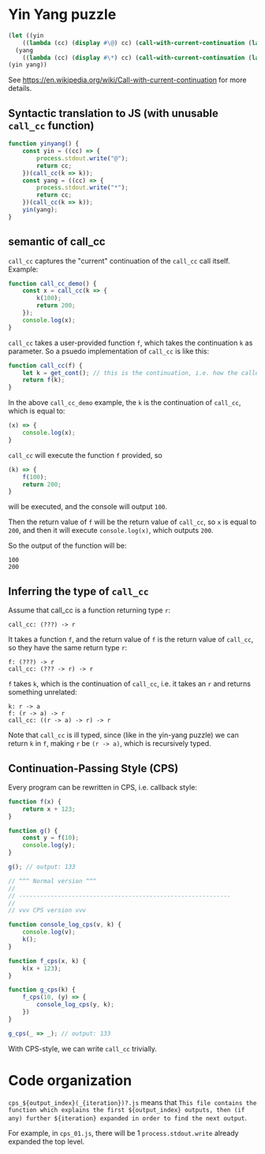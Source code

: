 # Yin Yang puzzle

```scheme
(let ((yin
    ((lambda (cc) (display #\@) cc) (call-with-current-continuation (lambda (c) c))))
  (yang
    ((lambda (cc) (display #\*) cc) (call-with-current-continuation (lambda (c) c)))))
(yin yang))
```

See https://en.wikipedia.org/wiki/Call-with-current-continuation for more details.

## Syntactic translation to JS (with unusable `call_cc` function)

```javascript
function yinyang() {
    const yin = ((cc) => {
        process.stdout.write("@");
        return cc;
    })(call_cc(k => k));
    const yang = ((cc) => {
        process.stdout.write("*");
        return cc;
    })(call_cc(k => k));
    yin(yang);
}
```

## semantic of call_cc

`call_cc` captures the "current" continuation of the `call_cc` call itself. Example:

```javascript
function call_cc_demo() {
    const x = call_cc(k => {
        k(100);
        return 200;
    });
    console.log(x);
}
```

`call_cc` takes a user-provided function `f`, which takes the continuation `k` as parameter. So a psuedo implementation of `call_cc` is like this:

```javascript
function call_cc(f) {
    let k = get_cont(); // this is the continuation, i.e. how the caller of `call_cc` will do with the return value of `call_cc`
    return f(k);
}
```

In the above `call_cc_demo` example, the `k` is the continuation of `call_cc`, which is equal to:

```javascript
(x) => {
    console.log(x);
}
```

`call_cc` will execute the function `f` provided, so

```javascript
(k) => {
    f(100);
    return 200;
}
```

will be executed, and the console will output `100`.

Then the return value of `f` will be the return value of `call_cc`, so `x` is equal to `200`, and then it will execute `console.log(x)`, which outputs `200`.

So the output of the function will be:

```
100
200
```

## Inferring the type of `call_cc`

Assume that call_cc is a function returning type `r`:

```
call_cc: (???) -> r
```

It takes a function `f`, and the return value of `f` is the return value of `call_cc`, so they have the same return type `r`:

```
f: (???) -> r
call_cc: (??? -> r) -> r
```

`f` takes `k`, which is the continuation of `call_cc`, i.e. it takes an `r` and returns something unrelated:

```
k: r -> a
f: (r -> a) -> r
call_cc: ((r -> a) -> r) -> r
```

Note that `call_cc` is ill typed, since (like in the yin-yang puzzle) we can return `k` in `f`, making `r` be `(r -> a)`, which is recursively typed.

## Continuation-Passing Style (CPS)

Every program can be rewritten in CPS, i.e. callback style:

```javascript
function f(x) {
    return x + 123;
}

function g() {
    const y = f(10);
    console.log(y);
}

g(); // output: 133

// ^^^ Normal version ^^^
//
// ------------------------------------------------------------
//
// vvv CPS version vvv

function console_log_cps(v, k) {
    console.log(v);
    k();
}

function f_cps(x, k) {
    k(x + 123);
}

function g_cps(k) {
    f_cps(10, (y) => {
        console_log_cps(y, k);
    })
}

g_cps(_ => _); // output: 133
```

With CPS-style, we can write `call_cc` trivially.

# Code organization

`cps_${output_index}(_{iteration})?.js` means that `This file contains the function which explains the first ${output_index} outputs, then (if any) further ${iteration} expanded in order to find the next output`.

For example, in `cps_01.js`, there will be 1 `process.stdout.write` already expanded the top level.